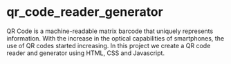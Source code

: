 # qr_code_reader_generator
QR Code is a machine-readable matrix barcode that uniquely represents information. With the increase in the optical capabilities of smartphones, the use of QR codes started increasing.
In this project we create a QR code reader and generator using HTML, CSS and Javascript.
